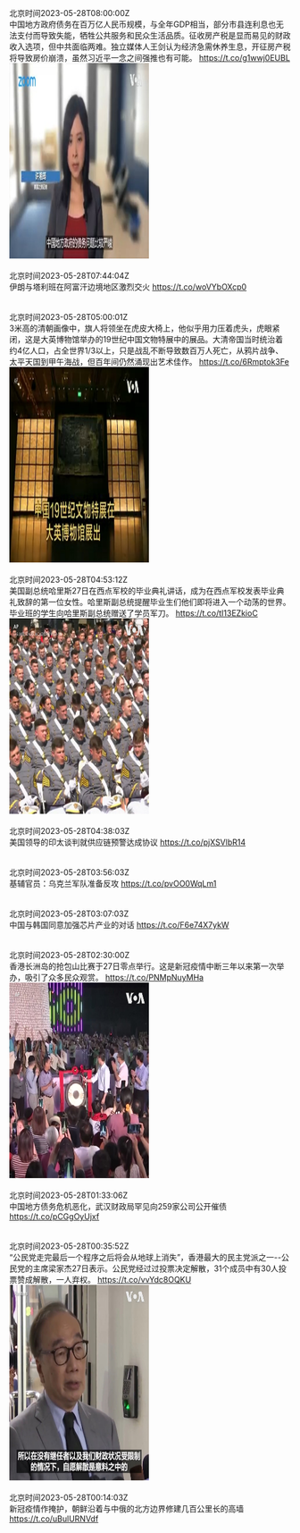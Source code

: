 北京时间2023-05-28T08:00:00Z<br>中国地方政府债务在百万亿人民币规模，与全年GDP相当，部分市县连利息也无法支付而导致失能，牺牲公共服务和民众生活品质。征收房产税是显而易见的财政收入选项，但中共面临两难。独立媒体人王剑认为经济急需休养生息，开征房产税将导致房价崩溃，虽然习近平一念之间强推也有可能。 https://t.co/g1wwj0EUBL<br><img src='/temp/video/2023/u-Month-5/aw-Day-28/VOAChinese/1662609632249155584_0.jpg' width='250' height='350'><br><br>北京时间2023-05-28T07:44:04Z<br>伊朗与塔利班在阿富汗边境地区激烈交火 https://t.co/woVYbOXcp0<br><br><br>北京时间2023-05-28T05:00:01Z<br>3米高的清朝画像中，旗人将领坐在虎皮大椅上，他似乎用力压着虎头，虎眼紧闭，这是大英博物馆举办的19世纪中国文物特展中的展品。大清帝国当时统治着约4亿人口，占全世界1/3以上，只是战乱不断导致数百万人死亡，从鸦片战争、太平天国到甲午海战，但百年间仍然涌现出艺术佳作。 https://t.co/6Rmptok3Fe<br><img src='/temp/video/2023/u-Month-5/aw-Day-28/VOAChinese/1662564337154928640_0.jpg' width='250' height='350'><br><br>北京时间2023-05-28T04:53:12Z<br>美国副总统哈里斯27日在西点军校的毕业典礼讲话，成为在西点军校发表毕业典礼致辞的第一位女性。哈里斯副总统提醒毕业生们他们即将进入一个动荡的世界。毕业班的学生向哈里斯副总统赠送了学员军刀。 https://t.co/tI13EZkioC<br><img src='/temp/video/2023/u-Month-5/aw-Day-28/VOAChinese/1662562620199809024_0.jpg' width='250' height='350'><br><br>北京时间2023-05-28T04:38:03Z<br>美国领导的印太谈判就供应链预警达成协议 https://t.co/pjXSVlbR14<br><br><br>北京时间2023-05-28T03:56:03Z<br>基辅官员：乌克兰军队准备反攻 https://t.co/pvOO0WqLm1<br><br><br>北京时间2023-05-28T03:07:03Z<br>中国与韩国同意加强芯片产业的对话 https://t.co/F6e74X7ykW<br><br><br>北京时间2023-05-28T02:30:00Z<br>香港长洲岛的抢包山比赛于27日零点举行。这是新冠疫情中断三年以来第一次举办，吸引了众多民众观赏。 https://t.co/PNMpNuyMHa<br><img src='/temp/video/2023/u-Month-5/aw-Day-28/VOAChinese/1662526583528361984_0.jpg' width='250' height='350'><br><br>北京时间2023-05-28T01:33:06Z<br>中国地方债务危机恶化，武汉财政局罕见向259家公司公开催债 https://t.co/pCGgOyUjxf<br><br><br>北京时间2023-05-28T00:35:52Z<br>“公民党走完最后一个程序之后将会从地球上消失”，香港最大的民主党派之一--公民党的主席梁家杰27日表示。公民党经过过投票决定解散，31个成员中有30人投票赞成解散，一人弃权。 https://t.co/vvYdc8OQKU<br><img src='/temp/video/2023/u-Month-5/aw-Day-28/VOAChinese/1662497859571417088_0.jpg' width='250' height='350'><br><br>北京时间2023-05-28T00:14:03Z<br>新冠疫情作掩护，朝鲜沿着与中俄的北方边界修建几百公里长的高墙 https://t.co/uBulURNVdf<br><br><br>